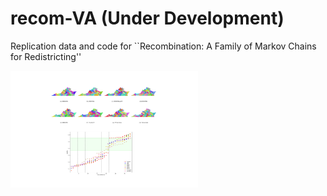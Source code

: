 # recom-VA (Under Development)
Replication data and code for ``Recombination:  A Family of Markov Chains for Redistricting''


<img src="https://raw.githubusercontent.com/drdeford/recom-VA/master/Figures/VA_header_cropped.png" width=300/>
